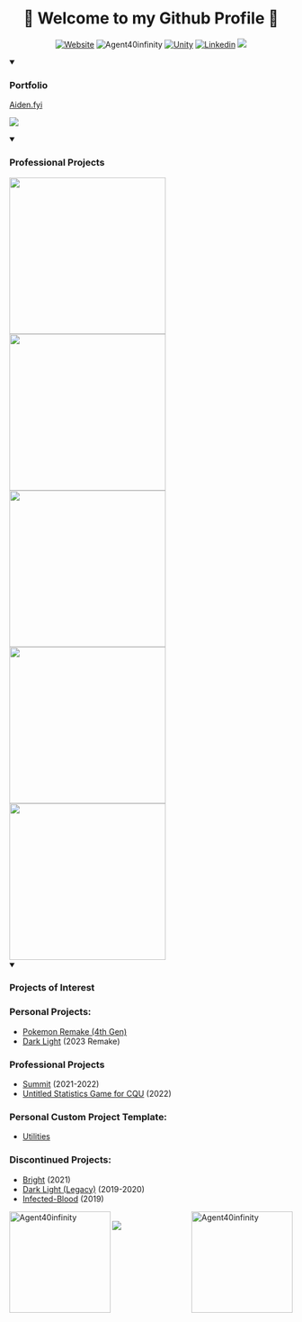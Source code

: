 <h1 align="center">🖤 Welcome to my Github Profile 🖤</h1>
<p align="center">
  <a href="https://aiden.fyi/"><img alt="Website" src="https://img.shields.io/website?url=https%3A%2F%2Faiden.fyi%2F&up_message=Up&down_message=Down&label=Portfolio" /></a>
  <img src="https://komarev.com/ghpvc/?username=Agent40infinity1&label=Profile%20views&color=0e75b6&style=flat" alt="Agent40infinity" />
  <a href="https://assetstore.unity.com/publishers/75209?srsltid=AfmBOoq2fHZZ0yUtld1Se3Q7TOsYkxmFjV2vXDdxj7SL8vvpEY1qYCRC"><img src="https://img.shields.io/badge/Unity-%23232300.svg?logo=unity&logoColor=white" alt="Unity" /></a>
  <a href="https://www.linkedin.com/in/aiden-nathan-agent40/"><img src="https://custom-icon-badges.demolab.com/badge/LinkedIn-0A66C2?logo=linkedin-white&logoColor=fff" alt="Linkedin"/></a>
  <a href="https://myanimelist.net/profile/Agent40"><img src="https://img.shields.io/badge/MyAnimeList-2E51A2?logo=myanimelist&logoColor=fff" /></a>
</p>

<details open>
  <summary><h3>Portfolio</h3></summary>
  <p><a href="http://aiden.fyi/">Aiden.fyi</a></p>
  <p><a href="https://github.com/Agent40infinity/Agent40infinity.github.io"><img src="https://github-readme-stats.vercel.app/api/pin/?username=Agent40infinity&repo=Agent40infinity.github.io&show_icons=true&locale=en&layout=compact&theme=dark&title_color=FFFFFF&text_color=4d4d4d&icon_color=58A6FF" /></a></p>
</details>


<details open> 
  <summary><h3>Professional Projects</h3></summary>
  <a href="https://github.com/Agent40infinity/Scene-Reference"><img width="278" src="https://github-readme-stats.vercel.app/api/pin/?username=Agent40infinity&repo=Scene-Reference&show_icons=true&locale=en&layout=compact&theme=dark&title_color=FFFFFF&text_color=4d4d4d&icon_color=58A6FF" /></a>
  <a href="https://github.com/Agent40infinity/PairVar"><img width="278" src="https://github-readme-stats.vercel.app/api/pin/?username=Agent40infinity&repo=PairVar&show_icons=true&locale=en&layout=compact&theme=dark&title_color=FFFFFF&text_color=4d4d4d&icon_color=58A6FF" /></a>
  <a href="https://github.com/Agent40infinity/Summit"><img width="278" src="https://github-readme-stats.vercel.app/api/pin/?username=Agent40infinity&repo=Summit&show_icons=true&locale=en&layout=compact&theme=dark&title_color=FFFFFF&text_color=4d4d4d&icon_color=58A6FF" /></a>
  <a href="https://github.com/Agent40infinity/Agent40infinity.github.io"><img width="278" src="https://github-readme-stats.vercel.app/api/pin/?username=Agent40infinity&repo=Agent40infinity.github.io&show_icons=true&locale=en&layout=compact&theme=dark&title_color=FFFFFF&text_color=4d4d4d&icon_color=58A6FF" /></a>
  <a href="https://github.com/Agent40infinity/Agent40infinity.github.io"><img width="278" src="https://github-readme-stats.vercel.app/api/pin/?username=Agent40infinity&repo=Agent40infinity.github.io&show_icons=true&locale=en&layout=compact&theme=dark&title_color=FFFFFF&text_color=4d4d4d&icon_color=58A6FF" /></a>
</details>

<details open> 
  <summary><h3>Projects of Interest</h3></summary>
</details>

### Personal Projects:
- [Pokemon Remake (4th Gen)](https://github.com/Agent40infinity/Pokemon-4th-Gen-Remake)
- [Dark Light](https://github.com/Agent40infinity/Dark-Light) (2023 Remake)

### Professional Projects
- [Summit](https://coolevil98.itch.io/summitbuild) (2021-2022)
- [Untitled Statistics Game for CQU](https://github.com/Agent40infinity/Untitled-Statistics-Project/) (2022)

### Personal Custom Project Template:

- [Utilities](https://github.com/Agent40infinity/Utilities)

### Discontinued Projects:
- [Bright](https://github.com/Agent40infinity/Bright) (2021)
- [Dark Light (Legacy)](https://github.com/Agent40infinity/Dark-Light-Legacy) (2019-2020)
- [Infected-Blood](https://github.com/Agent40infinity/Infected-Blood) (2019)

<p>
  <img align="left" height="180" src="https://github-readme-stats.vercel.app/api/top-langs?username=Agent40infinity&show_icons=true&locale=en&layout=compact&theme=dark&bg_color=0D1117&title_color=FFFFFF&text_color=4d4d4d&icon_color=58A6FF&hide_border=true" alt="Agent40infinity" />
  <img align="right" height="180" src="https://github-readme-stats.vercel.app/api?username=Agent40infinity&show_icons=true&locale=en&theme=dark&bg_color=0D1117&title_color=FFFFFF&text_color=4d4d4d&icon_color=58A6FF&hide_border=true" alt="Agent40infinity" />
</p>
</br>
<img src="https://raw.githubusercontent.com/Trilokia/Trilokia/379277808c61ef204768a61bbc5d25bc7798ccf1/bottom_header.svg" />
